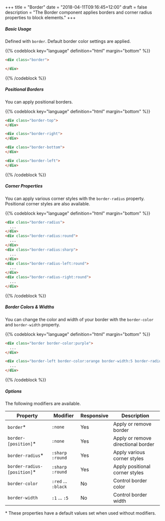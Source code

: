 +++
title = "Border"
date = "2018-04-11T09:16:45+12:00"
draft = false
description = "The Border component applies borders and corner radius properties to block elements."
+++

##### Basic Usage

Defined with `border`. Default border color settings are applied.

<div class="border border-color:grey-l3 padding:6 fill:grey-l5 margin-bottom:6">
</div>

{{% codeblock key="language" definition="html" margin="bottom" %}}
```html
<div class="border">

</div>
```
{{% /codeblock %}}

##### Positional Borders

You can apply positional borders.

<div class="border-top border-color:grey-l3 padding:6 fill:grey-l5 margin-bottom:6">
</div>

<div class="border-right border-color:grey-l3 padding:6 fill:grey-l5 margin-bottom:6">
</div>

<div class="border-bottom border-color:grey-l3 padding:6 fill:grey-l5 margin-bottom:6">
</div>

<div class="border-left border-color:grey-l3 padding:6 fill:grey-l5 margin-bottom:6">
</div>

{{% codeblock key="language" definition="html" margin="bottom" %}}
```html
<div class="border-top">
</div>

<div class="border-right">
</div>

<div class="border-bottom">
</div>

<div class="border-left">
</div>
```
{{% /codeblock %}}

##### Corner Properties

You can apply various corner styles with the `border-radius` property. Positional corner styles are also available.

<div class="display:inline-block media-size:5 border-radius padding:6 fill:grey-l2 margin-bottom:6">
</div>

<div class="display:inline-block media-size:5 border-radius:round padding:6 fill:grey-l2 margin-bottom:6">
</div>

<div class="display:inline-block media-size:5 border-radius:sharp padding:6 fill:grey-l2 margin-bottom:6">
</div>

<div class="display:inline-block media-size:5 border-radius-left:round padding:6 fill:grey-l2 margin-bottom:6">
</div>

<div class="display:inline-block media-size:5 border-radius-right:round padding:6 fill:grey-l2 margin-bottom:6">
</div>

{{% codeblock key="language" definition="html" margin="bottom" %}}
```html
<div class="border-radius">
  ...
</div>
<div class="border-radius:round">
  ...
</div>
<div class="border-radius:sharp">
  ...
</div>
<div class="border-radius-left:round">
  ...
</div>
<div class="border-radius-right:round">
  ...
</div>
```
{{% /codeblock %}}

##### Border Colors & Widths

You can change the color and width of your border with the `border-color` and `border-width` property.

<div class="border border-color:purple padding:6 fill:grey-l5 margin-bottom:6">
</div>

<div class="border-left border-color:orange border-width:5 border-radius elevate padding:6 fill:grey-l5 margin-bottom:6">
</div>

{{% codeblock key="language" definition="html" margin="bottom" %}}
```html
<div class="border border-color:purple">
  ...
</div>

<div class="border-left border-color:orange border-width:5 border-radius elevate">
  ...
</div>
```
{{% /codeblock %}}

##### Options

The following modifiers are available.

<table class="table width:100% table:pile table@sm:unpile">
  <thead>
    <tr>
      <th>
        Property
      </th>
      <th>
        Modifier
      </th>
      <th>
        Responsive
      </th>
      <th>
        Description
      </th>
    </tr>
  </thead>
  <tr>
    <td data-label="Properties">
      <code>border</code><span class="color:orange">&#42;</span>
    </td>
    <td data-label="Attributes">
      <code>:none</code>
    </td>
    <td data-label="Responsive">
      Yes
    </td>
    <td class="row:reverse">
      Apply or remove border
    </td>
  </tr>
  <tr>
    <td data-label="Properties">
      <code>border-[position]</code><span class="color:orange">&#42;</span>
    </td>
    <td data-label="Attributes">
      <code>:none</code>
    </td>
    <td data-label="Responsive">
      Yes
    </td>
    <td class="row:reverse">
      Apply or remove directional border
    </td>
  </tr>
  <tr>
    <td data-label="Properties">
      <code>border-radius</code><span class="color:orange">&#42;</span>
    </td>
    <td data-label="Attributes">
      <code>:sharp</code> <code>:round</code>
    </td>
    <td data-label="Responsive">
      Yes
    </td>
    <td class="row:reverse">
      Apply various corner styles
    </td>
  </tr>
  <tr>
    <td data-label="Properties">
      <code>border-radius-[position]</code><span class="color:orange">&#42;</span>
    </td>
    <td data-label="Attributes">
      <code>:sharp</code> <code>:round</code>
    </td>
    <td data-label="Responsive">
      Yes
    </td>
    <td class="row:reverse">
      Apply positional corner styles
    </td>
  </tr>
  <tr>
    <td data-label="Properties">
      <code>border-color</code>
    </td>
    <td data-label="Attributes">
      <code>:red</code> ... <code>:black</code>
    </td>
    <td data-label="Responsive">
      No
    </td>
    <td class="row:reverse">
      Control border color
    </td>
  </tr>
  <tr>
    <td data-label="Properties">
      <code>border-width</code>
    </td>
    <td data-label="Attributes">
      <code>:1</code> ... <code>:5</code>
    </td>
    <td data-label="Responsive">
      No
    </td>
    <td class="row:reverse">
      Control border width
    </td>
  </tr>
</table>
<p class="margin-top:2 font-size:tiny color:orange">
  &#42; These properties have a default values set when used without modifiers.
</p>

